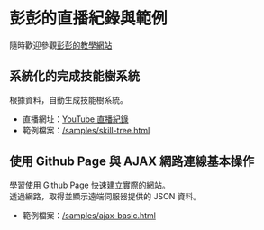 # 彭彭的直播紀錄與範例

隨時歡迎參觀[彭彭的教學網站](https://training.pada-x.com/)

## 系統化的完成技能樹系統

根據資料，自動生成技能樹系統。

- 直播網址：[YouTube 直播紀錄](https://www.youtube.com/watch?v=tAKoBulUArg)
- 範例檔案：[/samples/skill-tree.html](https://github.com/cwpeng/live-records-samples/blob/master/samples/skill-tree.html)

## 使用 Github Page 與 AJAX 網路連線基本操作

學習使用 Github Page 快速建立實際的網站。  
透過網路，取得並顯示遠端伺服器提供的 JSON 資料。

- 範例檔案：[/samples/ajax-basic.html](https://github.com/cwpeng/live-records-samples/blob/master/samples/ajax-basic.html)
